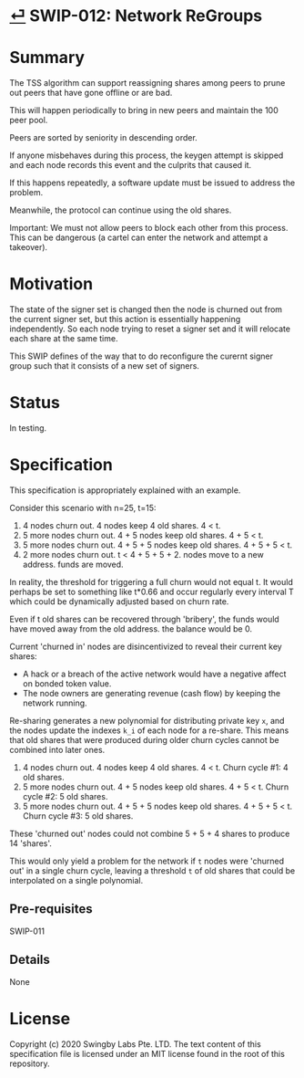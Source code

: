 # [⏎](./readme.md) SWIP-012: Network ReGroups

# Summary

The TSS algorithm can support reassigning shares among peers to prune out peers that have gone offline or are bad.

This will happen periodically to bring in new peers and maintain the 100 peer pool.

Peers are sorted by seniority in descending order.

If anyone misbehaves during this process, the keygen attempt is skipped and each node records this event and the culprits that caused it.

If this happens repeatedly, a software update must be issued to address the problem.

Meanwhile, the protocol can continue using the old shares.

Important: We must not allow peers to block each other from this process. This can be dangerous (a cartel can enter the network and attempt a takeover).

# Motivation

The state of the signer set is changed then the node is churned out from the current signer set, but this action is essentially happening independently. So each node trying to reset a signer set and it will relocate each share at the same time.

This SWIP defines of the way that to do reconfigure the curernt signer group such that it consists of a new set of signers.

# Status

In testing.

# Specification

This specification is appropriately explained with an example.

Consider this scenario with n=25, t=15:

1. 4 nodes churn out. 4 nodes keep 4 old shares. 4 < t.
2. 5 more nodes churn out. 4 + 5 nodes keep old shares. 4 + 5 < t.
3. 5 more nodes churn out. 4 + 5 + 5 nodes keep old shares. 4 + 5 + 5 < t.
4. 2 more nodes churn out. t < 4 + 5 + 5 + 2. nodes move to a new address. funds are moved.

In reality, the threshold for triggering a full churn would not equal t. It would perhaps be set to something like t\*0.66 and occur regularly every interval T which could be dynamically adjusted based on churn rate.

Even if t old shares can be recovered through 'bribery', the funds would have moved away from the old address. the balance would be 0.

Current 'churned in' nodes are disincentivized to reveal their current key shares:

- A hack or a breach of the active network would have a negative affect on bonded token value.
- The node owners are generating revenue (cash flow) by keeping the network running.

Re-sharing generates a new polynomial for distributing private key `x`, and the nodes update the indexes `k_i` of each node for a re-share. This means that old shares that were produced during older churn cycles cannot be combined into later ones.

1. 4 nodes churn out. 4 nodes keep 4 old shares. 4 < t. Churn cycle #1: 4 old shares.
2. 5 more nodes churn out. 4 + 5 nodes keep old shares. 4 + 5 < t. Churn cycle #2: 5 old shares.
3. 5 more nodes churn out. 4 + 5 + 5 nodes keep old shares. 4 + 5 + 5 < t. Churn cycle #3: 5 old shares.

These 'churned out' nodes could not combine 5 + 5 + 4 shares to produce 14 'shares'.

This would only yield a problem for the network if `t` nodes were 'churned out' in a single churn cycle, leaving a threshold `t` of old shares that could be interpolated on a single polynomial.

## Pre-requisites

SWIP-011

## Details

None

# License

Copyright (c) 2020 Swingby Labs Pte. LTD. The text content of this specification file is licensed under an MIT license found in the root of this repository.
